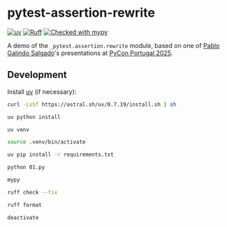 # pytest-assertion-rewrite

[![uv](https://img.shields.io/endpoint?url=https://raw.githubusercontent.com/astral-sh/uv/main/assets/badge/v0.json)](https://github.com/astral-sh/uv)
[![Ruff](https://img.shields.io/endpoint?url=https://raw.githubusercontent.com/astral-sh/ruff/main/assets/badge/v2.json)](https://github.com/astral-sh/ruff)
[![Checked with mypy](https://www.mypy-lang.org/static/mypy_badge.svg)](https://mypy-lang.org/)

A demo of the `_pytest.assertion.rewrite` module, based on one of [Pablo Galindo Salgado](https://github.com/pablogsal)'s presentations at [PyCon Portugal 2025](https://2025.pycon.pt/).

## Development

Install [uv](https://docs.astral.sh/uv/getting-started/installation/) (if necessary):

```bash
curl -LsSf https://astral.sh/uv/0.7.19/install.sh | sh
```

```bash
uv python install
```

```bash
uv venv
```

```bash
source .venv/bin/activate
```

```bash
uv pip install -r requirements.txt
```

```bash
python 01.py
```

```bash
mypy
```

```bash
ruff check --fix
```

```bash
ruff format
```

```bash
deactivate
```
